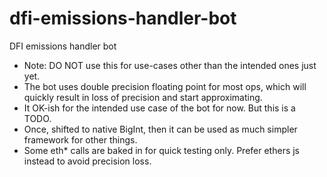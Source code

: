 # dfi-emissions-handler-bot

DFI emissions handler bot


- Note: DO NOT use this for use-cases other than the intended ones just yet.
- The bot uses double precision floating point for most ops, which will quickly 
  result in loss of precision and start approximating.
- It OK-ish for the intended use case of the bot for now. But this is a TODO.
- Once, shifted to native BigInt, then it can be used as much simpler framework
  for other things.
- Some eth* calls are baked in for quick testing only. Prefer ethers js instead
  to avoid precision loss.